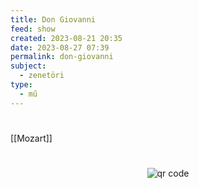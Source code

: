 ```yaml
---
title: Don Giovanni
feed: show
created: 2023-08-21 20:35
date: 2023-08-27 07:39
permalink: don-giovanni
subject:
  - zenetöri
type:
  - mű
---
```

#
[[Mozart]]



#
<p style="text-align: center;"><img src="https://chart.googleapis.com/chart?cht=qr&chl=https://notes.andrasdenes.com/don-giovanni&chs=180x180&choe=UTF-8&chld=L|2" alt="qr code"></p>


